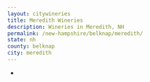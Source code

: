 ```yaml
---
layout: citywineries
title: Meredith Wineries
description: Wineries in Meredith, NH
permalink: /new-hampshire/belknap/meredith/
state: nh
county: belknap
city: meredith
---
```

-
